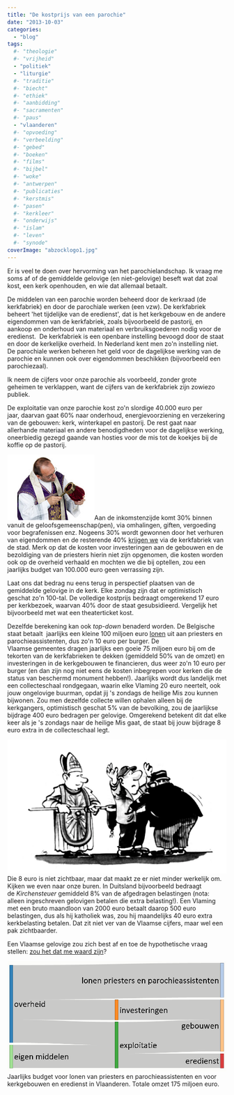 ```yaml
---
title: "De kostprijs van een parochie"
date: "2013-10-03"
categories: 
  - "blog"
tags:
  #- "theologie"
  #- "vrijheid"
  - "politiek"
  - "liturgie"
  #- "traditie"
  #- "biecht"
  #- "ethiek"
  #- "aanbidding"
  #- "sacramenten"
  #- "paus"
  - "vlaanderen"
  #- "opvoeding"
  #- "verbeelding"
  #- "gebed"
  #- "boeken"
  #- "films"
  #- "bijbel"
  #- "woke"
  #- "antwerpen"
  #- "publicaties"
  #- "kerstmis"
  #- "pasen"
  #- "kerkleer"
  #- "onderwijs"
  #- "islam"
  #- "leven"
  #- "synode"
coverImage: "abzocklogo1.jpg"
---
```


Er is veel te doen over hervorming van het parochielandschap. Ik vraag me soms af of de gemiddelde gelovige (en niet-gelovige) beseft wat dat zoal kost, een kerk openhouden, en wie dat allemaal betaalt.

De middelen van een parochie worden beheerd door de kerkraad (de kerkfabriek) en door de parochiale werken (een vzw). De kerkfabriek beheert 'het tijdelijke van de eredienst', dat is het kerkgebouw en de andere eigendommen van de kerkfabriek, zoals bijvoorbeeld de pastorij, en aankoop en onderhoud van materiaal en verbruiksgoederen nodig voor de eredienst.  De kerkfabriek is een openbare instelling bevoogd door de staat en door de kerkelijke overheid. In Nederland kent men zo'n instelling niet. De parochiale werken beheren het geld voor de dagelijkse werking van de parochie en kunnen ook over eigendommen beschikken (bijvoorbeeld een parochiezaal).

Ik neem de cijfers voor onze parochie als voorbeeld, zonder grote geheimen te verklappen, want de cijfers van de kerkfabriek zijn zowiezo publiek.

De exploitatie van onze parochie kost zo'n slordige 40.000 euro per jaar, daarvan gaat 60% naar onderhoud, energievoorziening en verzekering van de gebouwen: kerk, winterkapel en pastorij. De rest gaat naar allerhande materiaal en andere benodigdheden voor de dagelijkse werking, oneerbiedig gezegd gaande van hosties voor de mis tot de koekjes bij de koffie op de pastorij.

![kirchensteuer[1]](images/kirchensteuer1.jpg?w=150)Aan de inkomstenzijde komt 30% binnen vanuit de geloofsgemeenschap(pen), via omhalingen, giften, vergoeding voor begrafenissen enz. Nogeens 30% wordt gewonnen door het verhuren van eigendommen en de resterende 40% [krijgen we](http://lokaalbestuur.vlaanderen.be/erediensten/cijfers-besturen-van-de-eredienst) via de kerkfabriek van de stad. Merk op dat de kosten voor investeringen aan de gebouwen en de bezoldiging van de priesters hierin niet zijn opgenomen, die kosten worden ook op de overheid verhaald en mochten we die bij optellen, zou een jaarlijks budget van 100.000 euro geen verrassing zijn.

Laat ons dat bedrag nu eens terug in perspectief plaatsen van de gemiddelde gelovige in de kerk. Elke zondag zijn dat er optimistisch geschat zo'n 100-tal. De volledige kostprijs bedraagt omgerekend 17 euro per kerkbezoek, waarvan 40% door de staat gesubsidieerd. Vergelijk het bijvoorbeeld met wat een theaterticket kost.

Dezelfde berekening kan ook _top-down_ benaderd worden. De Belgische staat betaalt  jaarlijks een kleine 100 miljoen euro [lonen](http://www.humo.be/humo-archief/29426/het-geld-van-de-kerk-1) uit aan priesters en parochieassistenten, dus zo'n 10 euro per burger. De Vlaamse gemeentes dragen jaarlijks een goeie 75 miljoen euro bij om de tekorten van de kerkfabrieken te dekken (gemiddeld 50% van de omzet) en investeringen in de kerkgebouwen te financieren, dus weer zo'n 10 euro per burger (en dan zijn nog niet eens de kosten inbegrepen voor kerken die de status van beschermd monument hebben!). Jaarlijks wordt dus landelijk met een collecteschaal rondgegaan, waarin elke Vlaming 20 euro neertelt, ook jouw ongelovige buurman, opdat jij 's zondags de heilige Mis zou kunnen bijwonen. Zou men dezelfde collecte willen ophalen alleen bij de kerkgangers, optimistisch geschat 5% van de bevolking, zou de jaarlijkse bijdrage 400 euro bedragen per gelovige. Omgerekend betekent dit dat elke keer als je 's zondags naar de heilige Mis gaat, de staat bij jouw bijdrage 8 euro extra in de collecteschaal legt.

![abzocklogo[1]](images/abzocklogo1.jpg?w=300)Die 8 euro is niet zichtbaar, maar dat maakt ze er niet minder werkelijk om. Kijken we even naar onze buren. In Duitsland bijvoorbeeld bedraagt de _Kirchensteuer_ gemiddeld 8% van de afgedragen belastingen (nota: alleen ingeschreven gelovigen betalen die extra belasting!). Een Vlaming met een bruto maandloon van 2000 euro betaalt daarop 500 euro belastingen, dus als hij katholiek was, zou hij maandelijks 40 euro extra kerkbelasting betalen. Dat zit niet ver van de Vlaamse cijfers, maar wel een pak zichtbaarder.

Een Vlaamse gelovige zou zich best af en toe de hypothetische vraag stellen: [zou het dat me waard zijn](http://blog.adw.org/2013/09/what-is-the-financial-cost-of-faith/)?

![Jaarlijks budget voor lonen van priesters en parochieassistenten en voor kerkgebouwen en eredienst in Vlaanderen. Totale omzet 175 miljoen euro.](images/parochies.png?w=450) Jaarlijks budget voor lonen van priesters en parochieassistenten en voor kerkgebouwen en eredienst in Vlaanderen. Totale omzet 175 miljoen euro.
